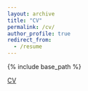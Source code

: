 ```yaml
---
layout: archive
title: "CV"
permalink: /cv/
author_profile: true
redirect_from:
  - /resume
---
```


{% include base_path %}

[CV](/files/CV-5.pdf)
